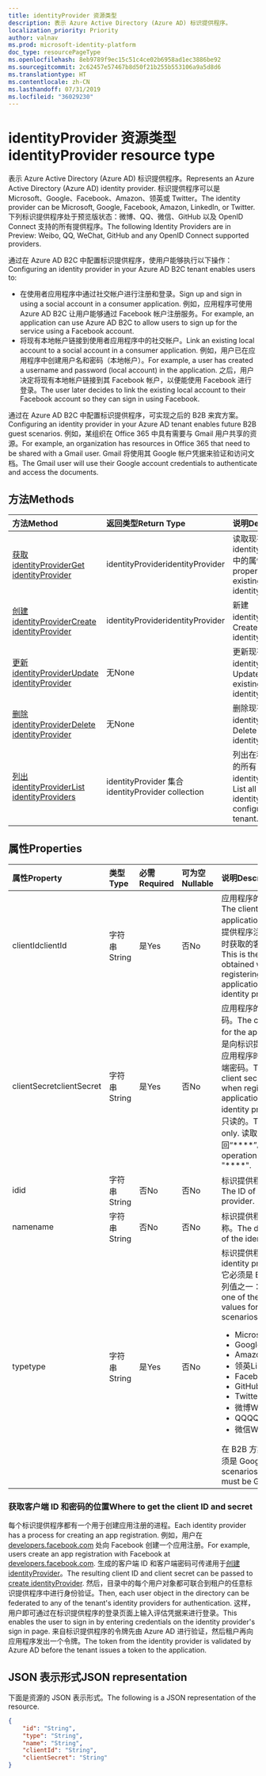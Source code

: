 ```yaml
---
title: identityProvider 资源类型
description: 表示 Azure Active Directory (Azure AD) 标识提供程序。
localization_priority: Priority
author: valnav
ms.prod: microsoft-identity-platform
doc_type: resourcePageType
ms.openlocfilehash: 8eb9789f9ec15c51c4ce02b6958ad1ec3886be92
ms.sourcegitcommit: 2c62457e57467b8d50f21b255b553106a9a5d8d6
ms.translationtype: HT
ms.contentlocale: zh-CN
ms.lasthandoff: 07/31/2019
ms.locfileid: "36029230"
---
```

# <a name="identityprovider-resource-type"></a><span data-ttu-id="be9f1-103">identityProvider 资源类型</span><span class="sxs-lookup"><span data-stu-id="be9f1-103">identityProvider resource type</span></span>

<span data-ttu-id="be9f1-104">表示 Azure Active Directory (Azure AD) 标识提供程序。</span><span class="sxs-lookup"><span data-stu-id="be9f1-104">Represents an Azure Active Directory (Azure AD) identity provider.</span></span> <span data-ttu-id="be9f1-105">标识提供程序可以是 Microsoft、Google、Facebook、Amazon、领英或 Twitter。</span><span class="sxs-lookup"><span data-stu-id="be9f1-105">The identity provider can be Microsoft, Google, Facebook, Amazon,  LinkedIn, or Twitter.</span></span> <span data-ttu-id="be9f1-106">下列标识提供程序处于预览版状态：微博、QQ、微信、GitHub 以及 OpenID Connect 支持的所有提供程序。</span><span class="sxs-lookup"><span data-stu-id="be9f1-106">The following Identity Providers are in Preview: Weibo, QQ, WeChat, GitHub and any OpenID Connect supported providers.</span></span> 

<span data-ttu-id="be9f1-107">通过在 Azure AD B2C 中配置标识提供程序，使用户能够执行以下操作：</span><span class="sxs-lookup"><span data-stu-id="be9f1-107">Configuring an identity provider in your Azure AD B2C tenant enables users to:</span></span>

* <span data-ttu-id="be9f1-108">在使用者应用程序中通过社交帐户进行注册和登录。</span><span class="sxs-lookup"><span data-stu-id="be9f1-108">Sign up and sign in using a social account in a consumer application.</span></span> <span data-ttu-id="be9f1-109">例如，应用程序可使用 Azure AD B2C 让用户能够通过 Facebook 帐户注册服务。</span><span class="sxs-lookup"><span data-stu-id="be9f1-109">For example, an application can use Azure AD B2C to allow users to sign up for the service using a Facebook account.</span></span>
* <span data-ttu-id="be9f1-110">将现有本地帐户链接到使用者应用程序中的社交帐户。</span><span class="sxs-lookup"><span data-stu-id="be9f1-110">Link an existing local account to a social account in a consumer application.</span></span> <span data-ttu-id="be9f1-111">例如，用户已在应用程序中创建用户名和密码（本地帐户）。</span><span class="sxs-lookup"><span data-stu-id="be9f1-111">For example, a user has created a username and password (local account) in the application.</span></span> <span data-ttu-id="be9f1-112">之后，用户决定将现有本地帐户链接到其 Facebook 帐户，以便能使用 Facebook 进行登录。</span><span class="sxs-lookup"><span data-stu-id="be9f1-112">The user later decides to link the existing local account to their Facebook account so they can sign in using Facebook.</span></span>

<span data-ttu-id="be9f1-113">通过在 Azure AD B2C 中配置标识提供程序，可实现之后的 B2B 来宾方案。</span><span class="sxs-lookup"><span data-stu-id="be9f1-113">Configuring an identity provider in your Azure AD tenant enables future B2B guest scenarios.</span></span> <span data-ttu-id="be9f1-114">例如，某组织在 Office 365 中具有需要与 Gmail 用户共享的资源。</span><span class="sxs-lookup"><span data-stu-id="be9f1-114">For example, an organization has resources in Office 365 that need to be shared with a Gmail user.</span></span> <span data-ttu-id="be9f1-115">Gmail 将使用其 Google 帐户凭据来验证和访问文档。</span><span class="sxs-lookup"><span data-stu-id="be9f1-115">The Gmail user will use their Google account credentials to authenticate and access the documents.</span></span>

## <a name="methods"></a><span data-ttu-id="be9f1-116">方法</span><span class="sxs-lookup"><span data-stu-id="be9f1-116">Methods</span></span>

| <span data-ttu-id="be9f1-117">方法</span><span class="sxs-lookup"><span data-stu-id="be9f1-117">Method</span></span>       | <span data-ttu-id="be9f1-118">返回类型</span><span class="sxs-lookup"><span data-stu-id="be9f1-118">Return Type</span></span>  |<span data-ttu-id="be9f1-119">说明</span><span class="sxs-lookup"><span data-stu-id="be9f1-119">Description</span></span>|
|:---------------|:--------|:----------|
|[<span data-ttu-id="be9f1-120">获取 identityProvider</span><span class="sxs-lookup"><span data-stu-id="be9f1-120">Get identityProvider</span></span>](../api/identityprovider-get.md) |<span data-ttu-id="be9f1-121">identityProvider</span><span class="sxs-lookup"><span data-stu-id="be9f1-121">identityProvider</span></span>|<span data-ttu-id="be9f1-122">读取现有 identityProvider 中的属性。</span><span class="sxs-lookup"><span data-stu-id="be9f1-122">Read properties of an existing identityProvider.</span></span>|
|[<span data-ttu-id="be9f1-123">创建 identityProvider</span><span class="sxs-lookup"><span data-stu-id="be9f1-123">Create identityProvider</span></span>](../api/identityprovider-post-identityproviders.md)|<span data-ttu-id="be9f1-124">identityProvider</span><span class="sxs-lookup"><span data-stu-id="be9f1-124">identityProvider</span></span>|<span data-ttu-id="be9f1-125">新建 identityProvider。</span><span class="sxs-lookup"><span data-stu-id="be9f1-125">Create a new identityProvider.</span></span>|
|[<span data-ttu-id="be9f1-126">更新 identityProvider</span><span class="sxs-lookup"><span data-stu-id="be9f1-126">Update identityProvider</span></span>](../api/identityprovider-update.md)|<span data-ttu-id="be9f1-127">无</span><span class="sxs-lookup"><span data-stu-id="be9f1-127">None</span></span>|<span data-ttu-id="be9f1-128">更新现有的 identityProvider。</span><span class="sxs-lookup"><span data-stu-id="be9f1-128">Update an existing identityProvider.</span></span>|
|[<span data-ttu-id="be9f1-129">删除 identityProvider</span><span class="sxs-lookup"><span data-stu-id="be9f1-129">Delete identityProvider</span></span>](../api/identityprovider-delete.md)|<span data-ttu-id="be9f1-130">无</span><span class="sxs-lookup"><span data-stu-id="be9f1-130">None</span></span>|<span data-ttu-id="be9f1-131">删除现有的 identityProvider。</span><span class="sxs-lookup"><span data-stu-id="be9f1-131">Delete an existing identityProvider.</span></span>|
|[<span data-ttu-id="be9f1-132">列出 identityProvider</span><span class="sxs-lookup"><span data-stu-id="be9f1-132">List identityProviders</span></span>](../api/identityprovider-list.md)|<span data-ttu-id="be9f1-133">identityProvider 集合</span><span class="sxs-lookup"><span data-stu-id="be9f1-133">identityProvider collection</span></span>|<span data-ttu-id="be9f1-134">列出在租户中配置的所有 identityProvider。</span><span class="sxs-lookup"><span data-stu-id="be9f1-134">List all identityProviders configured in a tenant.</span></span>|

## <a name="properties"></a><span data-ttu-id="be9f1-135">属性</span><span class="sxs-lookup"><span data-stu-id="be9f1-135">Properties</span></span>

|<span data-ttu-id="be9f1-136">属性</span><span class="sxs-lookup"><span data-stu-id="be9f1-136">Property</span></span>|<span data-ttu-id="be9f1-137">类型</span><span class="sxs-lookup"><span data-stu-id="be9f1-137">Type</span></span>|<span data-ttu-id="be9f1-138">必需</span><span class="sxs-lookup"><span data-stu-id="be9f1-138">Required</span></span>|<span data-ttu-id="be9f1-139">可为空</span><span class="sxs-lookup"><span data-stu-id="be9f1-139">Nullable</span></span>|<span data-ttu-id="be9f1-140">说明</span><span class="sxs-lookup"><span data-stu-id="be9f1-140">Description</span></span>|
|:---------------|:--------|:--------|:--------|:----------|
|<span data-ttu-id="be9f1-141">clientId</span><span class="sxs-lookup"><span data-stu-id="be9f1-141">clientId</span></span>|<span data-ttu-id="be9f1-142">字符串</span><span class="sxs-lookup"><span data-stu-id="be9f1-142">String</span></span>|<span data-ttu-id="be9f1-143">是</span><span class="sxs-lookup"><span data-stu-id="be9f1-143">Yes</span></span>|<span data-ttu-id="be9f1-144">否</span><span class="sxs-lookup"><span data-stu-id="be9f1-144">No</span></span>|<span data-ttu-id="be9f1-145">应用程序的客户端 ID。</span><span class="sxs-lookup"><span data-stu-id="be9f1-145">The client ID for the application.</span></span> <span data-ttu-id="be9f1-146">这是向标识提供程序注册应用程序时获取的客户端 ID。</span><span class="sxs-lookup"><span data-stu-id="be9f1-146">This is the client ID obtained when registering the application with the identity provider.</span></span>|
|<span data-ttu-id="be9f1-147">clientSecret</span><span class="sxs-lookup"><span data-stu-id="be9f1-147">clientSecret</span></span>|<span data-ttu-id="be9f1-148">字符串</span><span class="sxs-lookup"><span data-stu-id="be9f1-148">String</span></span>|<span data-ttu-id="be9f1-149">是</span><span class="sxs-lookup"><span data-stu-id="be9f1-149">Yes</span></span>|<span data-ttu-id="be9f1-150">否</span><span class="sxs-lookup"><span data-stu-id="be9f1-150">No</span></span>|<span data-ttu-id="be9f1-151">应用程序的客户端密码。</span><span class="sxs-lookup"><span data-stu-id="be9f1-151">The client secret for the application.</span></span> <span data-ttu-id="be9f1-152">这是向标识提供程序注册应用程序时获取的客户端密码。</span><span class="sxs-lookup"><span data-stu-id="be9f1-152">This is the client secret obtained when registering the application with the identity provider.</span></span> <span data-ttu-id="be9f1-153">这是只读的。</span><span class="sxs-lookup"><span data-stu-id="be9f1-153">This is write-only.</span></span> <span data-ttu-id="be9f1-154">读取操作将返回“\*\*\*\*”。</span><span class="sxs-lookup"><span data-stu-id="be9f1-154">A read operation will return "\*\*\*\*".</span></span>|
|<span data-ttu-id="be9f1-155">id</span><span class="sxs-lookup"><span data-stu-id="be9f1-155">id</span></span>|<span data-ttu-id="be9f1-156">字符串</span><span class="sxs-lookup"><span data-stu-id="be9f1-156">String</span></span>|<span data-ttu-id="be9f1-157">否</span><span class="sxs-lookup"><span data-stu-id="be9f1-157">No</span></span>|<span data-ttu-id="be9f1-158">否</span><span class="sxs-lookup"><span data-stu-id="be9f1-158">No</span></span>|<span data-ttu-id="be9f1-159">标识提供程序的 ID。</span><span class="sxs-lookup"><span data-stu-id="be9f1-159">The ID of the identity provider.</span></span>|
|<span data-ttu-id="be9f1-160">name</span><span class="sxs-lookup"><span data-stu-id="be9f1-160">name</span></span>|<span data-ttu-id="be9f1-161">字符串</span><span class="sxs-lookup"><span data-stu-id="be9f1-161">String</span></span>|<span data-ttu-id="be9f1-162">否</span><span class="sxs-lookup"><span data-stu-id="be9f1-162">No</span></span>|<span data-ttu-id="be9f1-163">否</span><span class="sxs-lookup"><span data-stu-id="be9f1-163">No</span></span>|<span data-ttu-id="be9f1-164">标识提供程序的显示名称。</span><span class="sxs-lookup"><span data-stu-id="be9f1-164">The display name of the identity provider.</span></span>|
|<span data-ttu-id="be9f1-165">type</span><span class="sxs-lookup"><span data-stu-id="be9f1-165">type</span></span>|<span data-ttu-id="be9f1-166">字符串</span><span class="sxs-lookup"><span data-stu-id="be9f1-166">String</span></span>|<span data-ttu-id="be9f1-167">是</span><span class="sxs-lookup"><span data-stu-id="be9f1-167">Yes</span></span>|<span data-ttu-id="be9f1-168">否</span><span class="sxs-lookup"><span data-stu-id="be9f1-168">No</span></span>|<span data-ttu-id="be9f1-169">标识提供程序类型。</span><span class="sxs-lookup"><span data-stu-id="be9f1-169">The identity provider type.</span></span> <span data-ttu-id="be9f1-170">它必须是 B2C 方案的下列值之一：</span><span class="sxs-lookup"><span data-stu-id="be9f1-170">It must be one of the following values for B2C scenarios:</span></span> <ul><li/><span data-ttu-id="be9f1-171">Microsoft</span><span class="sxs-lookup"><span data-stu-id="be9f1-171">Microsoft</span></span><li/><span data-ttu-id="be9f1-172">Google</span><span class="sxs-lookup"><span data-stu-id="be9f1-172">Google</span></span><li/><span data-ttu-id="be9f1-173">Amazon</span><span class="sxs-lookup"><span data-stu-id="be9f1-173">Amazon</span></span><li/><span data-ttu-id="be9f1-174">领英</span><span class="sxs-lookup"><span data-stu-id="be9f1-174">LinkedIn</span></span><li/><span data-ttu-id="be9f1-175">Facebook</span><span class="sxs-lookup"><span data-stu-id="be9f1-175">Facebook</span></span><li/><span data-ttu-id="be9f1-176">GitHub</span><span class="sxs-lookup"><span data-stu-id="be9f1-176">GitHub</span></span><li/><span data-ttu-id="be9f1-177">Twitter</span><span class="sxs-lookup"><span data-stu-id="be9f1-177">Twitter</span></span><li/><span data-ttu-id="be9f1-178">微博</span><span class="sxs-lookup"><span data-stu-id="be9f1-178">Weibo</span></span><li/><span data-ttu-id="be9f1-179">QQ</span><span class="sxs-lookup"><span data-stu-id="be9f1-179">QQ</span></span><li/><span data-ttu-id="be9f1-180">微信</span><span class="sxs-lookup"><span data-stu-id="be9f1-180">WeChat</span></span></ul><span data-ttu-id="be9f1-181">在 B2B 方案中，该值必须是 Google。</span><span class="sxs-lookup"><span data-stu-id="be9f1-181">For B2B scenarios, the value must be Google.</span></span>|

### <a name="where-to-get-the-client-id-and-secret"></a><span data-ttu-id="be9f1-182">获取客户端 ID 和密码的位置</span><span class="sxs-lookup"><span data-stu-id="be9f1-182">Where to get the client ID and secret</span></span>

<span data-ttu-id="be9f1-183">每个标识提供程序都有一个用于创建应用注册的进程。</span><span class="sxs-lookup"><span data-stu-id="be9f1-183">Each identity provider has a process for creating an app registration.</span></span> <span data-ttu-id="be9f1-184">例如，用户在 [developers.facebook.com](https://developers.facebook.com/) 处向 Facebook 创建一个应用注册。</span><span class="sxs-lookup"><span data-stu-id="be9f1-184">For example, users create an app registration with Facebook at [developers.facebook.com](https://developers.facebook.com/).</span></span> <span data-ttu-id="be9f1-185">生成的客户端 ID 和客户端密码可传递用于[创建 identityProvider](../api/identityprovider-post-identityproviders.md)。</span><span class="sxs-lookup"><span data-stu-id="be9f1-185">The resulting client ID and client secret can be passed to [create identityProvider](../api/identityprovider-post-identityproviders.md).</span></span> <span data-ttu-id="be9f1-186">然后，目录中的每个用户对象都可联合到租户的任意标识提供程序中进行身份验证。</span><span class="sxs-lookup"><span data-stu-id="be9f1-186">Then, each user object in the directory can be federated to any of the tenant's identity providers for authentication.</span></span> <span data-ttu-id="be9f1-187">这样，用户即可通过在标识提供程序的登录页面上输入评估凭据来进行登录。</span><span class="sxs-lookup"><span data-stu-id="be9f1-187">This enables the user to sign in by entering credentials on the identity provider's sign in page.</span></span> <span data-ttu-id="be9f1-188">来自标识提供程序的令牌先由 Azure AD 进行验证，然后租户再向应用程序发出一个令牌。</span><span class="sxs-lookup"><span data-stu-id="be9f1-188">The token from the identity provider is validated by Azure AD before the tenant issues a token to the application.</span></span>

## <a name="json-representation"></a><span data-ttu-id="be9f1-189">JSON 表示形式</span><span class="sxs-lookup"><span data-stu-id="be9f1-189">JSON representation</span></span>

<span data-ttu-id="be9f1-190">下面是资源的 JSON 表示形式。</span><span class="sxs-lookup"><span data-stu-id="be9f1-190">The following is a JSON representation of the resource.</span></span>

<!-- {
  "blockType": "resource",
  "@odata.type": "microsoft.graph.IdentityProvider"
} -->

```json
{
    "id": "String",
    "type": "String",
    "name": "String",
    "clientId": "String",
    "clientSecret": "String"
}
```
